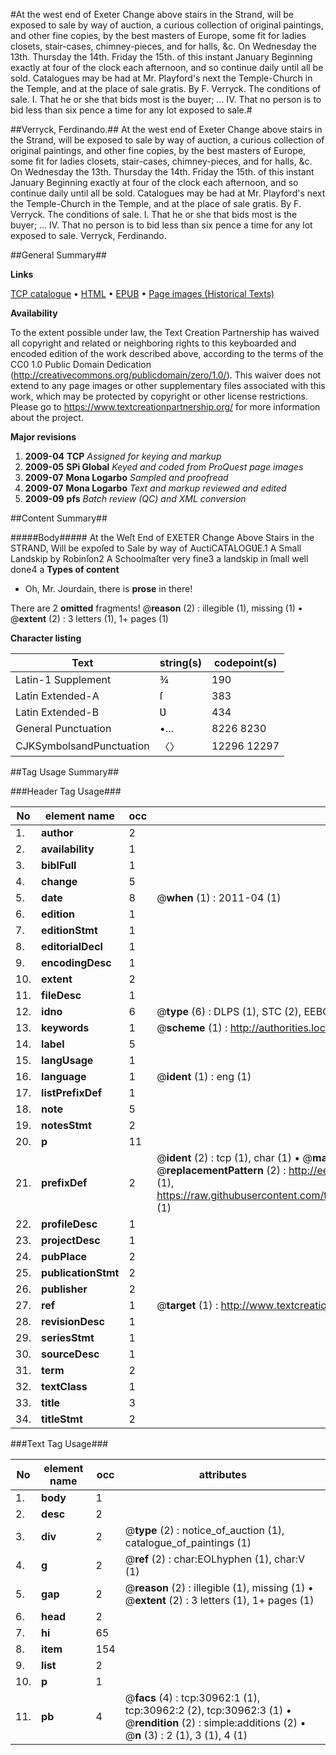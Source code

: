 #At the west end of Exeter Change above stairs in the Strand, will be exposed to sale by way of auction, a curious collection of original paintings, and other fine copies, by the best masters of Europe, some fit for ladies closets, stair-cases, chimney-pieces, and for halls, &c. On Wednesday the 13th. Thursday the 14th. Friday the 15th. of this instant January Beginning exactly at four of the clock each afternoon, and so continue daily until all be sold. Catalogues may be had at Mr. Playford's next the Temple-Church in the Temple, and at the place of sale gratis. By F. Verryck. The conditions of sale. I. That he or she that bids most is the buyer; ... IV. That no person is to bid less than six pence a time for any lot exposed to sale.#

##Verryck, Ferdinando.##
At the west end of Exeter Change above stairs in the Strand, will be exposed to sale by way of auction, a curious collection of original paintings, and other fine copies, by the best masters of Europe, some fit for ladies closets, stair-cases, chimney-pieces, and for halls, &c. On Wednesday the 13th. Thursday the 14th. Friday the 15th. of this instant January Beginning exactly at four of the clock each afternoon, and so continue daily until all be sold. Catalogues may be had at Mr. Playford's next the Temple-Church in the Temple, and at the place of sale gratis. By F. Verryck. The conditions of sale. I. That he or she that bids most is the buyer; ... IV. That no person is to bid less than six pence a time for any lot exposed to sale.
Verryck, Ferdinando.

##General Summary##

**Links**

[TCP catalogue](http://www.ota.ox.ac.uk/tcp/)  • 
[HTML](http://tei.it.ox.ac.uk/tcp/Texts-HTML/free/A35/A35464.html)  • 
[EPUB](http://tei.it.ox.ac.uk/tcp/Texts-EPUB/free/A35/A35464.epub) • 
[Page images (Historical Texts)](https://historicaltexts.jisc.ac.uk/eebo-99826559e)

**Availability**

To the extent possible under law, the Text Creation Partnership has waived all copyright and related or neighboring rights to this keyboarded and encoded edition of the work described above, according to the terms of the CC0 1.0 Public Domain Dedication (http://creativecommons.org/publicdomain/zero/1.0/). This waiver does not extend to any page images or other supplementary files associated with this work, which may be protected by copyright or other license restrictions. Please go to https://www.textcreationpartnership.org/ for more information about the project.

**Major revisions**

1. __2009-04__ __TCP__ *Assigned for keying and markup*
1. __2009-05__ __SPi Global__ *Keyed and coded from ProQuest page images*
1. __2009-07__ __Mona Logarbo__ *Sampled and proofread*
1. __2009-07__ __Mona Logarbo__ *Text and markup reviewed and edited*
1. __2009-09__ __pfs__ *Batch review (QC) and XML conversion*

##Content Summary##

#####Body#####
At the Weſt End of EXETER Change Above Stairs in the STRAND, Will be expoſed to Sale by way of AuctiCATALOGƲE.1 A Small Landskip by Robinſon2 A Schoolmaſter very fine3 a landskip in ſmall well done4 a
**Types of content**

  * Oh, Mr. Jourdain, there is **prose** in there!

There are 2 **omitted** fragments! 
 @__reason__ (2) : illegible (1), missing (1)  •  @__extent__ (2) : 3 letters (1), 1+ pages (1)

**Character listing**


|Text|string(s)|codepoint(s)|
|---|---|---|
|Latin-1 Supplement|¾|190|
|Latin Extended-A|ſ|383|
|Latin Extended-B|Ʋ|434|
|General Punctuation|•…|8226 8230|
|CJKSymbolsandPunctuation|〈〉|12296 12297|

##Tag Usage Summary##

###Header Tag Usage###

|No|element name|occ|attributes|
|---|---|---|---|
|1.|__author__|2||
|2.|__availability__|1||
|3.|__biblFull__|1||
|4.|__change__|5||
|5.|__date__|8| @__when__ (1) : 2011-04 (1)|
|6.|__edition__|1||
|7.|__editionStmt__|1||
|8.|__editorialDecl__|1||
|9.|__encodingDesc__|1||
|10.|__extent__|2||
|11.|__fileDesc__|1||
|12.|__idno__|6| @__type__ (6) : DLPS (1), STC (2), EEBO-CITATION (1), PROQUEST (1), VID (1)|
|13.|__keywords__|1| @__scheme__ (1) : http://authorities.loc.gov/ (1)|
|14.|__label__|5||
|15.|__langUsage__|1||
|16.|__language__|1| @__ident__ (1) : eng (1)|
|17.|__listPrefixDef__|1||
|18.|__note__|5||
|19.|__notesStmt__|2||
|20.|__p__|11||
|21.|__prefixDef__|2| @__ident__ (2) : tcp (1), char (1)  •  @__matchPattern__ (2) : ([0-9\-]+):([0-9IVX]+) (1), (.+) (1)  •  @__replacementPattern__ (2) : http://eebo.chadwyck.com/downloadtiff?vid=$1&page=$2 (1), https://raw.githubusercontent.com/textcreationpartnership/Texts/master/tcpchars.xml#$1 (1)|
|22.|__profileDesc__|1||
|23.|__projectDesc__|1||
|24.|__pubPlace__|2||
|25.|__publicationStmt__|2||
|26.|__publisher__|2||
|27.|__ref__|1| @__target__ (1) : http://www.textcreationpartnership.org/docs/. (1)|
|28.|__revisionDesc__|1||
|29.|__seriesStmt__|1||
|30.|__sourceDesc__|1||
|31.|__term__|2||
|32.|__textClass__|1||
|33.|__title__|3||
|34.|__titleStmt__|2||


###Text Tag Usage###

|No|element name|occ|attributes|
|---|---|---|---|
|1.|__body__|1||
|2.|__desc__|2||
|3.|__div__|2| @__type__ (2) : notice_of_auction (1), catalogue_of_paintings (1)|
|4.|__g__|2| @__ref__ (2) : char:EOLhyphen (1), char:V (1)|
|5.|__gap__|2| @__reason__ (2) : illegible (1), missing (1)  •  @__extent__ (2) : 3 letters (1), 1+ pages (1)|
|6.|__head__|2||
|7.|__hi__|65||
|8.|__item__|154||
|9.|__list__|2||
|10.|__p__|1||
|11.|__pb__|4| @__facs__ (4) : tcp:30962:1 (1), tcp:30962:2 (2), tcp:30962:3 (1)  •  @__rendition__ (2) : simple:additions (2)  •  @__n__ (3) : 2 (1), 3 (1), 4 (1)|
